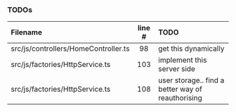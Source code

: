 ### TODOs
| Filename | line # | TODO
|:------|:------:|:------
| src/js/controllers/HomeController.ts | 98 | get this dynamically
| src/js/factories/HttpService.ts | 103 | implement this server side
| src/js/factories/HttpService.ts | 108 | user storage.. find a better way of reauthorising
